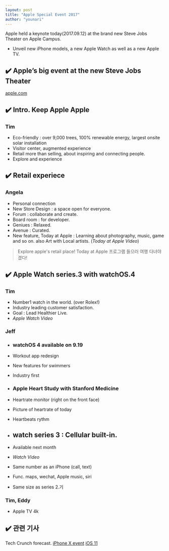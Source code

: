 ```yaml
---
layout: post
title: "Apple Special Event 2017"
author: "younari"
---
```


Apple held a keynote today(2017.09.12) at the brand new Steve Jobs Theater on Apple Campus. 
- Unveil new iPhone models, a new Apple Watch as well as a new Apple TV. 

## ✔️ Apple’s big event at the new Steve Jobs Theater
[apple.com](https://www.apple.com/apple-events/september-2017/) 

## ✔️ Intro. Keep Apple Apple
### Tim
- Eco-friendly : over 9,000 trees, 100% renewable energy, largest onsite solar installation
- Visitor center, augmented experience
- Retail more than selling, about inspiring and connecting people.
- Explore and experience

## ✔️ Retail experiece
### Angela
- Personal connection
- New Store Design : a space open for everyone.
- Forum : collaborate and create.
- Board room : for developer.
- Geniues : Relaxed.
- Avenue : Curated. 
- New feature, Today at Apple : Learning about photography, music, game and so on. also Art with Local artists. (*Today at Apple Video*)

> Explore apple's retail place! Today at Apple 프로그램 들으러 여행 다녀야겠다!

## ✔️ Apple Watch series.3 with watchOS.4
### Tim
- Number1 watch in the world. (over Rolex!)
- Industry leading customer satisfaction.
- Goal : Lead Healthier Live. 
- *Apple Watch Video*

### Jeff
- ### watchOS 4 available on 9.19
- Workout app redesign
- New features for swimmers
- Industry first
- ### Apple Heart Study with Stanford Medicine
- Heartrate monitor (right on the front face)
- Picture of heartrate of today
- Heartbeats rythm 

- ## watch series 3 : Cellular built-in.
- Available next month
- *Watch Video*
- Same number as an iPhone (call, text)
- Func. maps, wechat, Apple music, siri
- Same size as series 2.기


### Tim, Eddy
- Apple TV 4k



## ✔️ 관련 기사
Tech Crunch forecast.
[iPhone X event](https://techcrunch.com/2017/09/12/live-from-apples-iphone-8-iphone-x-event/) 
[iOS 11](https://techcrunch.com/2017/09/09/animated-3d-emoji-coming-to-iphone-8-per-ios-11-firmware-leak/?ncid=rss) 

